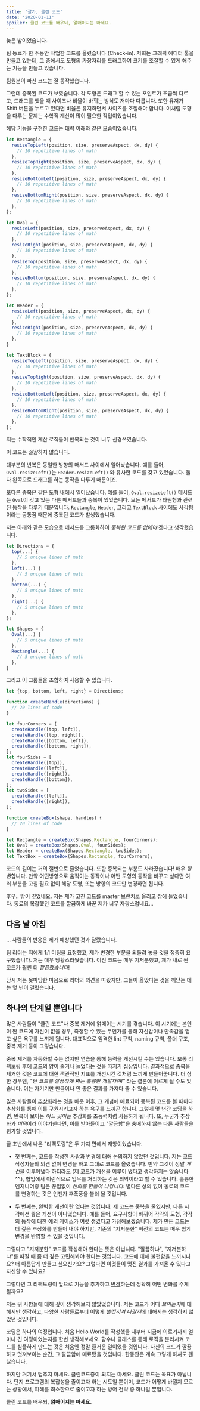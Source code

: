 ```yaml
---
title: '잘가, 클린 코드'
date: '2020-01-11'
spoiler: 클린 코드를 배우되, 얽매이지는 마세요.
---
```


늦은 밤이었습니다.

팀 동료가 한 주동안 작업한 코드를 올렸습니다 (Check-in). 저희는 그래픽 에디터 툴을 만들고 있는데, 그 중에서도 도형의 가장자리를 드래그하여 크기를 조절할 수 있게 해주는 기능을 만들고 있습니다.

팀원분이 짜신 코드는 잘 동작했습니다.

그런데 중복된 코드가 보였습니다. 각 도형은 드래그 할 수 있는 포인트가 조금씩 다르고, 드래그를 했을 때 사이즈나 비율이 바뀌는 방식도 저마다 다릅니다. 또한 유저가 Shift 버튼을 누르고 있다면 비율은 유지하면서 사이즈를 조절해야 합니다. 이처럼 도형을 다루는 문제는 수학적 계산이 많이 필요한 작업이었습니다.

해당 기능을 구현한 코드는 대략 아래와 같은 모습이었습니다.

```jsx
let Rectangle = {
  resizeTopLeft(position, size, preserveAspect, dx, dy) {
    // 10 repetitive lines of math
  },
  resizeTopRight(position, size, preserveAspect, dx, dy) {
    // 10 repetitive lines of math
  },
  resizeBottomLeft(position, size, preserveAspect, dx, dy) {
    // 10 repetitive lines of math
  },
  resizeBottomRight(position, size, preserveAspect, dx, dy) {
    // 10 repetitive lines of math
  },
};

let Oval = {
  resizeLeft(position, size, preserveAspect, dx, dy) {
    // 10 repetitive lines of math
  },
  resizeRight(position, size, preserveAspect, dx, dy) {
    // 10 repetitive lines of math
  },
  resizeTop(position, size, preserveAspect, dx, dy) {
    // 10 repetitive lines of math
  },
  resizeBottom(position, size, preserveAspect, dx, dy) {
    // 10 repetitive lines of math
  },
};

let Header = {
  resizeLeft(position, size, preserveAspect, dx, dy) {
    // 10 repetitive lines of math
  },
  resizeRight(position, size, preserveAspect, dx, dy) {
    // 10 repetitive lines of math
  },  
}

let TextBlock = {
  resizeTopLeft(position, size, preserveAspect, dx, dy) {
    // 10 repetitive lines of math
  },
  resizeTopRight(position, size, preserveAspect, dx, dy) {
    // 10 repetitive lines of math
  },
  resizeBottomLeft(position, size, preserveAspect, dx, dy) {
    // 10 repetitive lines of math
  },
  resizeBottomRight(position, size, preserveAspect, dx, dy) {
    // 10 repetitive lines of math
  },
};
```

저는 수학적인 계산 로직들이 반복되는 것이 너무 신경쓰였습니다.

이 코드는 *깔끔*하지 않습니다.

대부분의 반복은 동일한 방향의 매서드 사이에서 일어났습니다. 예를 들어, `Oval.resizeLeft()`는 `Header.resizeLeft()` 와 유사한 코드를 갖고 있었습니다. 둘 다 왼쪽으로 드래그를 하는 동작을 다루기 때문이죠.

또다른 중복은 같은 도형 내에서 일어났습니다. 예를 들어, `Oval.resizeLeft()` 메서드는 `Oval`이 갖고 있는 다른 메서드들과 중복이 있었습니다. 모든 메서드가 타원형과 관련된 동작을 다루기 때문입니다. `Rectangle`, `Header`, 그리고 `TextBlock` 사이에도 사각형이라는 공통점 때문에 중복된 코드가 발생했습니다.

저는 아래와 같은 모습으로 메서드를 그룹화하여 *중복된 코드를 없애야* 겠다고 생각했습니다.

```jsx
let Directions = {
  top(...) {
    // 5 unique lines of math
  },
  left(...) {
    // 5 unique lines of math
  },
  bottom(...) {
    // 5 unique lines of math
  },
  right(...) {
    // 5 unique lines of math
  },
};

let Shapes = {
  Oval(...) {
    // 5 unique lines of math
  },
  Rectangle(...) {
    // 5 unique lines of math
  },
}
```

그리고 이 그룹들을 조합하여 사용할 수 있습니다.

```jsx
let {top, bottom, left, right} = Directions;

function createHandle(directions) {
  // 20 lines of code
}

let fourCorners = [
  createHandle([top, left]),
  createHandle([top, right]),
  createHandle([bottom, left]),
  createHandle([bottom, right]),
];
let fourSides = [
  createHandle([top]),
  createHandle([left]),
  createHandle([right]),
  createHandle([bottom]),
];
let twoSides = [
  createHandle([left]),
  createHandle([right]),
];

function createBox(shape, handles) {
  // 20 lines of code
}

let Rectangle = createBox(Shapes.Rectangle, fourCorners);
let Oval = createBox(Shapes.Oval, fourSides);
let Header = createBox(Shapes.Rectangle, twoSides);
let TextBox = createBox(Shapes.Rectangle, fourCorners);
```

코드의 길이는 거의 절반으로 줄었습니다. 또한 중복되는 부분도 사라졌습니다! 매우 *깔끔*합니다. 만약 어떤방향으로 움직이는 동작이나 어떤 도형의 동작을 바꾸고 싶다면 여러 부분을 고칠 필요 없이 해당 도형, 또는 방향의 코드만 변경하면 됩니다. 

후우.. 밤이 깊었네요. 저는 제가 고친 코드를 master 브랜치로 올리고 잠에 들었습니다. 동료의 복잡했던 코드를 깔끔하게 바꾼 제가 너무 자랑스럽네요...

## 다음 날 아침

... 사람들의 반응은 제가 예상했던 것과 달랐습니다.

팀 리더는 저에게 1:1 미팅을 요청했고, 제가 변경한 부분을 되돌려 놓을 것을 정중히 요구했습니다. 저는 매우 당황스러웠습니다. 이전 코드는 매우 지저분했고, 제가 새로 짠 코드가 훨씬 더 *깔끔했습니다*!

당시 저는 못마땅한 마음으로 리더의 의견을 따랐지만, 그들이 옳았다는 것을 깨닫는 데는 몇 년이 걸렸습니다.

## 하나의 단계일 뿐입니다

많은 사람들이 "클린 코드"나 중복 제거에 얽매이는 시기를 겪습니다. 이 시기에는 본인이 짠 코드에 자신이 없을 경우, 측정할 수 있는 무언가를 통해 자신감이나 만족감을 얻고 싶은 욕구를 느끼게 됩니다. 대표적으로 엄격한 lint 규칙, naming 규칙, 폴더 구조, 중복 제거 등이 그렇습니다.

중복 제거를 자동화할 수는 없지만 연습을 통해 능력을 개선시킬 수는 있습니다. 보통 리팩토링 후에 코드의 양이 줄거나 늘었다는 것을 따지기 십상입니다. 결과적으로 중복을 제거한 것은 코드에 대한 객관적인 지표를 개선시킨 것처럼 느끼게 만들어줍니다. 더 심한 경우엔, *"난 코드를 깔끔하게 짜는 훌륭한 개발자야!"* 라는 결론에 이르게 될 수도 있습니다. 이는 자기기만 만큼이나 안 좋은 결과를 가져다 줄 수 있습니다.

많은 사람들이 [추상화](https://www.sandimetz.com/blog/2016/1/20/the-wrong-abstraction)라는 것을 배운 이후, 그 개념에 매료되어 중복된 코드를 볼 때마다 추상화를 통해 이를 구원시키고자 하는 욕구를 느끼곤 합니다. 그렇게 몇 년간 코딩을 하면, 반복이 보이는 *어느 곳이든* 추상화를 초능력처럼 사용하게 됩니다. 또, 누군가 추상화가 *미덕*이라 이야기한다면, 이를 받아들이고 "깔끔함"을 숭배하지 않는 다른 사람들을 평가할 것입니다.

글 초반에서 나온 "리팩토링"은 두 가지 면에서 재앙이었습니다.

* 첫 번째는, 코드를 작성한 사람과 변경에 대해 논의하지 않았던 것입니다. 저는 코드 작성자들의 의견 없이 변경을 하고 그대로 코드를 올렸습니다. 만약 그것이 정말 *개선*을 이루어냈다 하더라도 (제 코드가 개선을 이루어 냈다고 생각하지는 않습니다^^.), 협업에서 이런식으로 업무를 처리하는 것은 최악이라고 할 수 있습니다. 훌륭한 엔지니어링 팀은 끊임없이 *신뢰를 만들어 나갑니다*. 별다른 상의 없이 동료의 코드를 변경하는 것은 언젠가 후폭풍을 불러 올 것입니다.

* 두 번째는, 완벽한 개선이란 없다는 것입니다. 제 코드는 중복을 줄였지만, 다른 시각에선 좋은 개선이 아니었습니다. 예를 들어, 요구사항이 바뀌어 각각의 도형, 각각의 동작에 대한 예외 케이스가 여럿 생겼다고 가정해보겠습니다. 제가 만든 코드는 더 깊은 추상화를 만들어 내야 하지만, 기존의 "지저분한" 버전의 코드는 매우 쉽게 변경을 반영할 수 있을 것입니다. 

그렇다고 "지저분한" 코드를 작성해야 한다는 뜻은 아닙니다. "깔끔하냐", "지저분하냐"를 따질 때 좀 더 깊은 고민해봐야 한다는 것입니다. 코드에 대해 불편함을 느끼시나요? 더 아름답게 만들고 싶으신가요? 그렇다면 이것들이 멋진 결과를 가져올 수 있다고 자신할 수 있나요?

그렇다면 그 리팩토링이 앞으로 기능을 추가하고 [변경](/optimized-for-change/)하는데 정확히 어떤 변화를 주게 될까요?

저는 위 사항들에 대해 깊이 생각해보지 않았었습니다. 저는 코드가 어때 *보이는지*에 대해서만 생각하고, 다양한 사람들로부터 어떻게 *발전시켜 나갈지*에 대해서는 생각하지 않았던 것입니다.

코딩은 하나의 여정입니다. 처음 Hello World를 작성했을 때부터 지금에 이르기까지 얼마나 긴 여정이었는지를 한번 생각해보세요. 함수나 클래스를 통해 로직을 분리시켜 코드를 심플하게 만드는 것은 처음엔 정말 즐거운 일이었을 것입니다. 자신의 코드가 깔끔하고 멋져보이는 순간, 그 깔끔함에 매료됐을 것입니다. 한동안은 계속 그렇게 하셔도 괜찮습니다.

하지만 거기서 멈추지 마세요. 클린코드충이 되지는 마세요. 클린 코드는 목표가 아닙니다. 단지 프로그램의 복잡성을 줄이고자 하는 시도일 뿐이며, 코드가 어떻게 바뀔지 모르는 상황에서, 피해를 최소한으로 줄이고자 하는 방어 전략 중 하나일 뿐입니다.

클린 코드를 배우되, **얽매이지는 마세요.**
